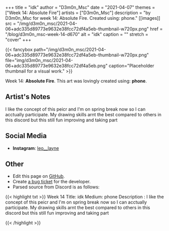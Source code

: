 +++
title =       "idk"
author =      "D3m0n_Msc"
date =        "2021-04-07"
themes =      ["Week 14: Absolute Fire"]
artists =     ["D3m0n_Msc"]
description = "by D3m0n_Msc for week 14: Absolute Fire. Created using: phone."
[[images]]
      src = "/img/d3m0n_msc/2021-04-06+adc335d89773e9632e38fcc72df4a5eb-thumbnail-w720px.png"
      href = "/blog/d3m0n_msc-week-14-d670"
      alt = "idk"
      caption = ""
      stretch = "cover"
+++


{{< fancybox path="/img/d3m0n_msc/2021-04-06+adc335d89773e9632e38fcc72df4a5eb-thumbnail-w720px.png" file="img/d3m0n_msc/2021-04-06+adc335d89773e9632e38fcc72df4a5eb.png" caption="Placeholder thumbnail for a visual work." >}}


Week 14: **Absolute Fire**. This art was lovingly created using: **phone**.

## Artist's Notes

I like the concept of this peicr and I'm on spring break now so I can acctually participate.
My drawing skills arnt the best compared to others in this discord but this still fun improving and taking part

## Social Media

- **Instagram**: <a href='https://instagram.com/leo__layne' target='_blank'>leo__layne</a>

## Other

- Edit this page on [GitHub](https://github.com/teaminkling/web-refresh/edit/main/content/blog/d3m0n_msc-week-14-d670.md).
- Create [a bug ticket](https://github.com/teaminkling/web-refresh/issues/new?assignees=&labels=bug&template=problem-report.md&title=) for the developer.
- Parsed source from Discord is as follows:

{{< highlight txt >}}
Week 14
Title: idk
Medium: phone
Description : I like the concept of this peicr and I'm on spring break now so I can acctually participate.
My drawing skills arnt the best compared to others in this discord but this still fun improving and taking part


{{< /highlight >}}